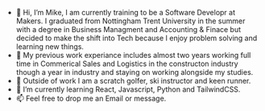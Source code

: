 - 👋 Hi, I’m Mike, I am currently training to be a Software Developr at Makers. I graduated from Nottingham Trent University in the summer with a degree in Business Managment and Accounting & Finace but decided to make the shift into Tech because I enjoy problem solving and learning new things. 
- :briefcase: My previous work experiance includes almost two years working full time in Commerical Sales and Logistics in the constructon industry though a year in industry and staying on working alongside my studies.
- 👀 Outside of work I am a scratch golfer, ski instructor and keen runner. 
- 🌱 I’m currently learning React, Javascript, Python and TailwindCSS. 
- 📫 Feel free to drop me an Email or message.

<!---
Mike-W00d/Mike-W00d is a ✨ special ✨ repository because its `README.md` (this file) appears on your GitHub profile.
You can click the Preview link to take a look at your changes.
--->
